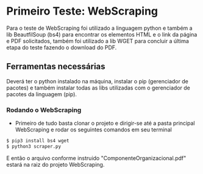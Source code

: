 # Primeiro Teste: WebScraping
Para o teste de WebScraping foi utilizado a linguagem python e também a lib BeautfilSoup (bs4) para encontrar os elementos HTML e o link da página e PDF solicitados, também foi utilizado a lib WGET para concluir a última etapa do teste fazendo o download do PDF.

## Ferramentas necessárias
Deverá ter o python instalado na máquina, instalar o pip (gerenciador de pacotes) e também instalar todas as libs utilizadas com o gerenciador de pacotes da linguagem (pip).

### Rodando o WebScraping
* Primeiro de tudo basta clonar o projeto e dirigir-se até a pasta principal WebScraping e rodar os seguintes comandos em seu terminal
```bash
$ pip3 install bs4 wget
$ python3 scraper.py
```
E então o arquivo conforme instruido "ComponenteOrganizacional.pdf" estará na raiz do projeto WebScraping.
